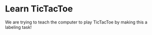 # Learn TicTacToe

We are trying to teach the computer to play TicTacToe by making this a labeling task!